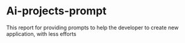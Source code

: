 # Ai-projects-prompt
This report for providing prompts to help the developer to create new application, with less efforts
